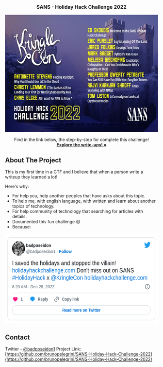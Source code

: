 
<!-- Improved compatibility of back to top link: See: https://github.com/othneildrew/Best-README-Template/pull/73 -->
<a name="readme-top"></a>

<!-- PROJECT LOGO -->
<br />
<div align="center">
  <h3 align="center">SANS - Holiday Hack Challenge 2022</h3>

  <a href="https://2022.kringlecon.com">
    <img src="images/HHC2022.jpeg" alt="Logo" width="680" height="385">
  </a>

  <p align="center">
    Find in the link below, the step-by-step for complete this challenge!
    <br />
    <a href="https://github.com/brunopelegrini/SANS-Holiday-Hack-Challenge-2022/tree/main/Writeups"><strong>Explore the write-ups! »</strong></a>
    <br />
  </p>
</div>

<!-- ABOUT THE PROJECT -->
## About The Project

This is my first time in a CTF and I believe that when a person write a writeup they learned a lot! 

Here's why:
* For help you, help another peoples that have asks about this topic.
* To help me, with english language, with written and learn about another topics of technology.
* For help community of technology that searching for articles with details.
* Documented this fun challenge :smile:
* Because:

<div align="center">
        <img src="images/Completed.png" alt="Logo" width="569" height="296">
</div>

<!-- CONTACT -->
## Contact

Twitter - [@badposeidon1](https://twitter.com/badposeidon1)
Project Link: [https://github.com/brunopelegrini/SANS-Holiday-Hack-Challenge-2022](https://github.com/brunopelegrini/SANS-Holiday-Hack-Challenge-2022)
